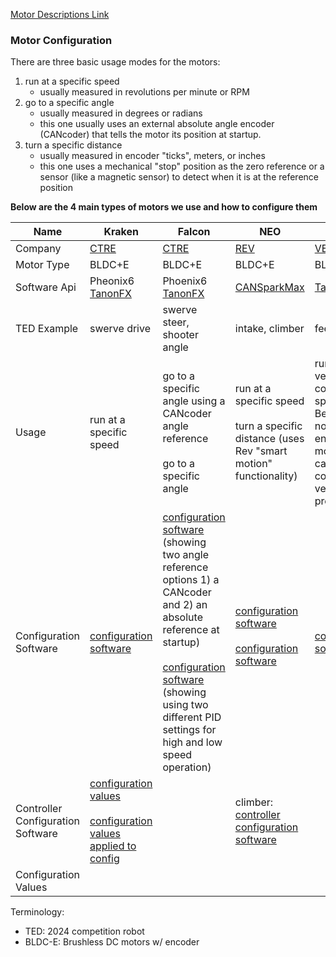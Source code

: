 [Motor Descriptions Link](https://docs.google.com/document/d/13LSyKgcoNGRC4OWpd38939iSFN17cS_4RGtuSFbduHs/edit?tab=t.0#heading=h.2w9rvbj7kfhz)

### Motor Configuration

There are three basic usage modes for the motors:
1. run at a specific speed
	- usually measured in revolutions per minute or RPM
2. go to a specific angle 
	- usually measured in degrees or radians
	- this one usually uses an external absolute angle encoder (CANcoder) that tells the motor its position at startup.
3. turn a specific distance 
	- usually measured in encoder "ticks", meters, or inches
	- this one uses a mechanical "stop" position as the zero reference or a sensor (like a magnetic sensor) to detect when it is at the reference position

**Below are the 4 main types of motors we use and how to configure them**

| Name                              | Kraken                                                                                                                                                                                                                                                                                                                                                                                                                    | Falcon                                                                                                                                                                                                                                                                                                                                                                                                                                                                                                                                                                           | NEO                                                                                                                                                                                                                                                                                                                                                                                                | BAG                                                                                                                                                                                      |
| --------------------------------- | ------------------------------------------------------------------------------------------------------------------------------------------------------------------------------------------------------------------------------------------------------------------------------------------------------------------------------------------------------------------------------------------------------------------------- | -------------------------------------------------------------------------------------------------------------------------------------------------------------------------------------------------------------------------------------------------------------------------------------------------------------------------------------------------------------------------------------------------------------------------------------------------------------------------------------------------------------------------------------------------------------------------------- | -------------------------------------------------------------------------------------------------------------------------------------------------------------------------------------------------------------------------------------------------------------------------------------------------------------------------------------------------------------------------------------------------- | ---------------------------------------------------------------------------------------------------------------------------------------------------------------------------------------- |
| Company                           | [CTRE](https://store.ctr-electronics.com/)                                                                                                                                                                                                                                                                                                                                                                                | [CTRE](https://store.ctr-electronics.com/)                                                                                                                                                                                                                                                                                                                                                                                                                                                                                                                                       | [REV](https://www.revrobotics.com/)                                                                                                                                                                                                                                                                                                                                                                | [VEX](https://www.vexrobotics.com/)                                                                                                                                                      |
| Motor Type                        | BLDC+E                                                                                                                                                                                                                                                                                                                                                                                                                    | BLDC+E                                                                                                                                                                                                                                                                                                                                                                                                                                                                                                                                                                           | BLDC+E                                                                                                                                                                                                                                                                                                                                                                                             | BLDC                                                                                                                                                                                     |
| Software Api                      | Pheonix6 [TanonFX](https://api.ctr-electronics.com/phoenix6/release/java/com/ctre/phoenix6/hardware/TalonFX.html)                                                                                                                                                                                                                                                                                                         | Phoenix6 [TanonFX](https://api.ctr-electronics.com/phoenix6/release/java/com/ctre/phoenix6/hardware/TalonFX.html)                                                                                                                                                                                                                                                                                                                                                                                                                                                                | [CANSparkMax](https://codedocs.revrobotics.com/java/com/revrobotics/cansparkmax)                                                                                                                                                                                                                                                                                                                   | [TalonSRX](https://api.ctr-electronics.com/phoenix/release/java/com/ctre/phoenix/motorcontrol/can/TalonSRX.html)                                                                         |
| TED Example                       | swerve drive                                                                                                                                                                                                                                                                                                                                                                                                              | swerve steer, shooter angle                                                                                                                                                                                                                                                                                                                                                                                                                                                                                                                                                      | intake, climber                                                                                                                                                                                                                                                                                                                                                                                    | feeder                                                                                                                                                                                   |
| Usage                             | run at a specific speed                                                                                                                                                                                                                                                                                                                                                                                                   | go to a specific angle using a CANcoder angle reference<br><br>go to a specific angle                                                                                                                                                                                                                                                                                                                                                                                                                                                                                            | run at a specific speed<br><br>turn a specific distance (uses Rev "smart motion" functionality)                                                                                                                                                                                                                                                                                                    | run at a (not very well controlled) speed. Because it's not an encoded motor, we can't command it very precisely.                                                                        |
| Configuration Software            | [configuration software](https://github.com/Team4682CyBears/Crescendo2024/blob/4975c756a3844f5ce7dbdf98f074ef43db25deb3/ted/src/main/java/frc/robot/swerveHelpers/Falcon500DriveControllerFactoryBuilder.java#L81)                                                                                                                                                                                                        | [configuration software](https://github.com/Team4682CyBears/Crescendo2024/blob/4975c756a3844f5ce7dbdf98f074ef43db25deb3/ted/src/main/java/frc/robot/subsystems/ShooterAngleSubsystem.java#L185) (showing two angle reference options 1) a CANcoder and 2) an absolute reference at startup)<br><br>[configuration software](https://github.com/Team4682CyBears/Crescendo2024/blob/4975c756a3844f5ce7dbdf98f074ef43db25deb3/ted/src/main/java/frc/robot/subsystems/ShooterOutfeedSubsystem.java#L204) (showing using two different PID settings for high and low speed operation) | [configuration software](https://github.com/Team4682CyBears/Crescendo2024/blob/4975c756a3844f5ce7dbdf98f074ef43db25deb3/ted/src/main/java/frc/robot/subsystems/IntakeSubsystem.java#L45)<br><br>[configuration software](https://github.com/Team4682CyBears/Crescendo2024/blob/4975c756a3844f5ce7dbdf98f074ef43db25deb3/ted/src/main/java/frc/robot/subsystems/ClimberSubsystem.java#L100)<br><br> | [configuration software](https://github.com/Team4682CyBears/Crescendo2024/blob/4975c756a3844f5ce7dbdf98f074ef43db25deb3/ted/src/main/java/frc/robot/subsystems/FeederSubsystem.java#L43) |
| Controller Configuration Software | [configuration values](https://github.com/Team4682CyBears/Crescendo2024/blob/4975c756a3844f5ce7dbdf98f074ef43db25deb3/ted/src/main/java/frc/robot/swerveHelpers/SwerveModuleConfiguration.java#L23)<br><br>[configuration values applied to config](https://github.com/Team4682CyBears/Crescendo2024/blob/4975c756a3844f5ce7dbdf98f074ef43db25deb3/ted/src/main/java/frc/robot/swerveHelpers/SwerveModuleHelper.java#L98) |                                                                                                                                                                                                                                                                                                                                                                                                                                                                                                                                                                                  | climber: [controller configuration software](https://github.com/Team4682CyBears/Crescendo2024/blob/4975c756a3844f5ce7dbdf98f074ef43db25deb3/ted/src/main/java/frc/robot/subsystems/ClimberSubsystem.java#L575)                                                                                                                                                                                     |                                                                                                                                                                                          |
| Configuration Values              |                                                                                                                                                                                                                                                                                                                                                                                                                           |                                                                                                                                                                                                                                                                                                                                                                                                                                                                                                                                                                                  |                                                                                                                                                                                                                                                                                                                                                                                                    |                                                                                                                                                                                          |

Terminology:
- TED: 2024 competition robot
- BLDC-E: Brushless DC motors w/ encoder
